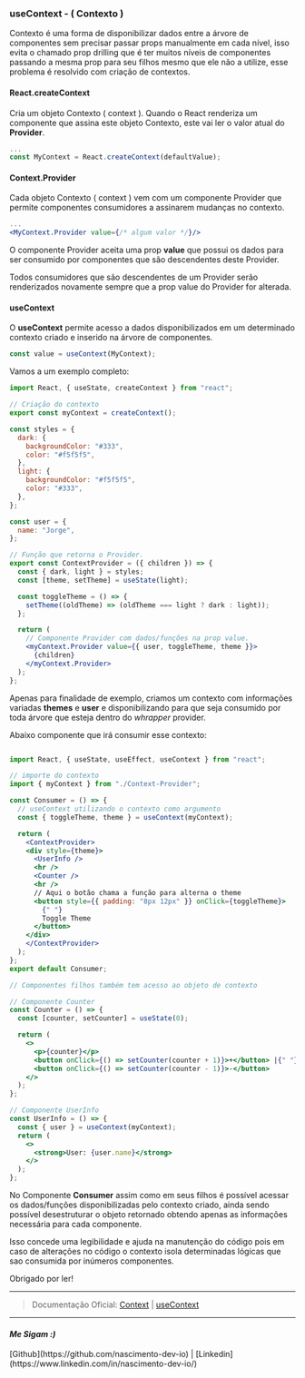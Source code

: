 ### useContext - ( Contexto )

Contexto é uma forma de disponibilizar dados entre a árvore de componentes sem precisar passar props manualmente em cada nível, isso evita o chamado prop drilling que é ter muitos níveis de componentes passando a mesma prop para seu filhos mesmo que ele não a utilize, esse problema é resolvido com criação de contextos.

#### React.createContext
Cria um objeto Contexto ( context ). Quando o React renderiza um componente que assina este objeto Contexto, este vai ler o valor atual do **Provider**.

```jsx
...
const MyContext = React.createContext(defaultValue);
```

#### Context.Provider
Cada objeto Contexto ( context ) vem com um componente Provider que permite componentes consumidores a assinarem mudanças no contexto.

```jsx
...
<MyContext.Provider value={/* algum valor */}/>
```
O componente Provider aceita uma prop **value** que possui os dados para ser consumido por componentes que são descendentes deste Provider.

Todos consumidores que são descendentes de um Provider serão renderizados novamente sempre que a prop value do Provider for alterada.

#### useContext

O **useContext** permite acesso a dados disponibilizados em um determinado contexto criado e inserido na árvore de componentes.

```jsx
const value = useContext(MyContext);
```

Vamos a um exemplo completo:

```jsx
import React, { useState, createContext } from "react";

// Criação do contexto
export const myContext = createContext();

const styles = {
  dark: {
    backgroundColor: "#333",
    color: "#f5f5f5",
  },
  light: {
    backgroundColor: "#f5f5f5",
    color: "#333",
  },
};

const user = {
  name: "Jorge",
};

// Função que retorna o Provider.
export const ContextProvider = ({ children }) => {
  const { dark, light } = styles;
  const [theme, setTheme] = useState(light);

  const toggleTheme = () => {
    setTheme((oldTheme) => (oldTheme === light ? dark : light));
  };

  return (
    // Componente Provider com dados/funções na prop value.
    <myContext.Provider value={{ user, toggleTheme, theme }}>
      {children}
    </myContext.Provider>
  );
};

```

Apenas para finalidade de exemplo, criamos um contexto com informações variadas **themes** e **user** e disponibilizando para que seja consumido por toda árvore que esteja dentro do _whrapper_ provider.

Abaixo componente que irá consumir esse contexto:
```jsx

import React, { useState, useEffect, useContext } from "react";

// importe do contexto
import { myContext } from "./Context-Provider";

const Consumer = () => {
  // useContext utilizando o contexto como argumento
  const { toggleTheme, theme } = useContext(myContext);

  return (
    <ContextProvider>
    <div style={theme}>
      <UserInfo />
      <hr />
      <Counter />
      <hr />
      // Aqui o botão chama a função para alterna o theme
      <button style={{ padding: "8px 12px" }} onClick={toggleTheme}>
        {" "}
        Toggle Theme
      </button>
    </div>
    </ContextProvider>
  );
};
export default Consumer;

// Componentes filhos também tem acesso ao objeto de contexto

// Componente Counter
const Counter = () => {
  const [counter, setCounter] = useState(0);

  return (
    <>
      <p>{counter}</p>
      <button onClick={() => setCounter(counter + 1)}>+</button> |{" "}
      <button onClick={() => setCounter(counter - 1)}>-</button>
    </>
  );
};

// Componente UserInfo
const UserInfo = () => {
  const { user } = useContext(myContext);
  return (
    <>
      <strong>User: {user.name}</strong>
    </>
  );
};
```
No Componente **Consumer** assim como em seus filhos é possível acessar os dados/funções disponibilizadas pelo contexto criado, ainda sendo possível desestruturar o objeto retornado obtendo apenas as informações necessária para cada componente.

Isso concede uma legibilidade e ajuda na manutenção do código pois em caso de alterações no código o contexto isola determinadas lógicas que sao consumida por inúmeros componentes.

Obrigado por ler!

---

> Documentação Oficial: [Context](https://pt-br.reactjs.org/docs/context.html) | [useContext](https://pt-br.reactjs.org/docs/hooks-reference.html#usecontext)

---
<h4> <em> Me Sigam :) </em> </h4>
[Github](https://github.com/nascimento-dev-io) | [Linkedin](https://www.linkedin.com/in/nascimento-dev-io/)
